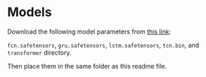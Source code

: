 # Models

Download the following model parameters from [this link](https://huggingface.co/beqjal/H-GSI):

`fcn.safetensors`, `gru.safetensors`, `lstm.safetensors`, `tcn.bin`, and `transformer` directory.

Then place them in the same folder as this readme file.